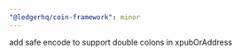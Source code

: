 ```yaml
---
"@ledgerhq/coin-framework": minor
---
```


add safe encode to support double colons in xpubOrAddress
